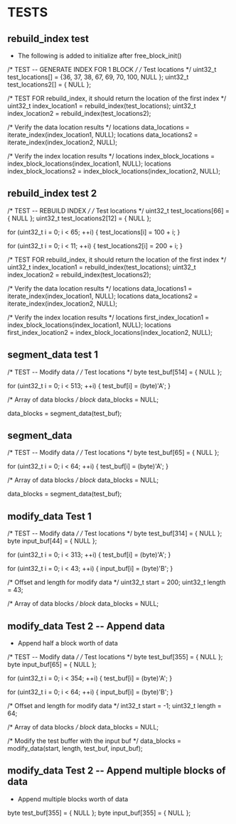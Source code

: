 TESTS
=====

rebuild_index test
------------------

* The following is added to initialize after free_block_init()

/* TEST -- GENERATE INDEX FOR 1 BLOCK */
/* Test locations */
uint32_t test_locations[] = {36, 37, 38, 67, 69, 70, 100, NULL };
uint32_t test_locations2[] = { NULL };

/* TEST FOR rebuild_index, it should return the location of the first index */
uint32_t index_location1 = rebuild_index(test_locations);
uint32_t index_location2 = rebuild_index(test_locations2);

/* Verify the data location results */
locations data_locations = iterate_index(index_location1, NULL);
locations data_locations2 = iterate_index(index_location2, NULL);

/* Verify the index location results */
locations index_block_locations = index_block_locations(index_location1, NULL);
locations index_block_locations2 = index_block_locations(index_location2, NULL);


rebuild_index test 2
--------------------

/* TEST -- REBUILD INDEX */
/* Test locations */
uint32_t test_locations[66] = { NULL };
uint32_t test_locations2[12] = { NULL };

for (uint32_t i = 0; i < 65; ++i)
{
	test_locations[i] = 100 + i;
}

for (uint32_t i = 0; i < 11; ++i)
{
	test_locations2[i] = 200 + i;
}

/* TEST FOR rebuild_index, it should return the location of the first index */
uint32_t index_location1 = rebuild_index(test_locations);
uint32_t index_location2 = rebuild_index(test_locations2);

/* Verify the data location results */
locations data_locations1 = iterate_index(index_location1, NULL);
locations data_locations2 = iterate_index(index_location2, NULL);

/* Verify the index location results */
locations first_index_location1 = index_block_locations(index_location1, NULL);
locations first_index_location2 = index_block_locations(index_location2, NULL);


segment_data test 1
-------------------

/* TEST -- Modify data */
/* Test locations */
byte test_buf[514] = { NULL };

for (uint32_t i = 0; i < 513; ++i)
{
	test_buf[i] = (byte)'A';
}

/* Array of data blocks */
block* data_blocks = NULL;

data_blocks = segment_data(test_buf);


segment_data
-------------

/* TEST -- Modify data */
/* Test locations */
byte test_buf[65] = { NULL };

for (uint32_t i = 0; i < 64; ++i)
{
	test_buf[i] = (byte)'A';
}

/* Array of data blocks */
block* data_blocks = NULL;

data_blocks = segment_data(test_buf);





modify_data Test 1
------------------

/* TEST -- Modify data */
/* Test locations */
byte test_buf[314] = { NULL };
byte input_buf[44] = { NULL };

for (uint32_t i = 0; i < 313; ++i)
{
	test_buf[i] = (byte)'A';
}

for (uint32_t i = 0; i < 43; ++i)
{
	input_buf[i] = (byte)'B';
}

/* Offset and length for modify data */
uint32_t start = 200;
uint32_t length = 43;

/* Array of data blocks */
block* data_blocks = NULL;


modify_data Test 2 -- Append data
---------------------------------

* Append half a block worth of data

/* TEST -- Modify data */
/* Test locations */
byte test_buf[355] = { NULL };
byte input_buf[65] = { NULL };

for (uint32_t i = 0; i < 354; ++i)
{
	test_buf[i] = (byte)'A';
}

for (uint32_t i = 0; i < 64; ++i)
{
	input_buf[i] = (byte)'B';
}

/* Offset and length for modify data */
int32_t start = -1;
uint32_t length = 64;

/* Array of data blocks */
block* data_blocks = NULL;

/* Modify the test buffer with the input buf */
data_blocks = modify_data(start, length, test_buf, input_buf);


modify_data Test 2 -- Append multiple blocks of data
----------------------------------------------------

* Append multiple blocks worth of data

byte test_buf[355] = { NULL };
byte input_buf[355] = { NULL };







